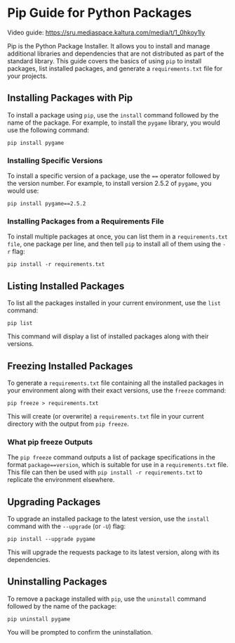 # Pip Guide for Python Packages

Video guide: https://sru.mediaspace.kaltura.com/media/t/1_0hkoy1ly

Pip is the Python Package Installer. It allows you to install and manage additional libraries and dependencies that are not distributed as part of the standard library. This guide covers the basics of using `pip` to install packages, list installed packages, and generate a `requirements.txt` file for your projects.

## Installing Packages with Pip

To install a package using `pip`, use the `install` command followed by the name of the package. For example, to install the `pygame` library, you would use the following command:

`pip install pygame`

### Installing Specific Versions

To install a specific version of a package, use the `==` operator followed by the version number. For example, to install version 2.5.2 of `pygame`, you would use:

`pip install pygame==2.5.2`

### Installing Packages from a Requirements File

To install multiple packages at once, you can list them in a `requirements.txt file`, one package per line, and then tell `pip` to install all of them using the `-r` flag:

`pip install -r requirements.txt`

## Listing Installed Packages

To list all the packages installed in your current environment, use the `list` command:

`pip list`

This command will display a list of installed packages along with their versions.

## Freezing Installed Packages

To generate a `requirements.txt` file containing all the installed packages in your environment along with their exact versions, use the `freeze` command:

`pip freeze > requirements.txt`

This will create (or overwrite) a `requirements.txt` file in your current directory with the output from `pip freeze`.

### What pip freeze Outputs

The `pip freeze` command outputs a list of package specifications in the format `package==version`, which is suitable for use in a `requirements.txt` file. This file can then be used with `pip install -r requirements.txt` to replicate the environment elsewhere.

## Upgrading Packages

To upgrade an installed package to the latest version, use the `install` command with the `--upgrade` (or `-U`) flag:

`pip install --upgrade pygame`

This will upgrade the requests package to its latest version, along with its dependencies.

## Uninstalling Packages

To remove a package installed with `pip`, use the `uninstall` command followed by the name of the package:

`pip uninstall pygame`

You will be prompted to confirm the uninstallation.